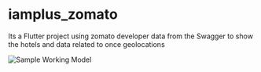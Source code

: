 # iamplus_zomato

Its a Flutter project using zomato developer data from the Swagger to show the hotels and data related to once geolocations

![Sample Working Model](https://photos.app.goo.gl/CWGsbBY4VPBpXuJu7)
